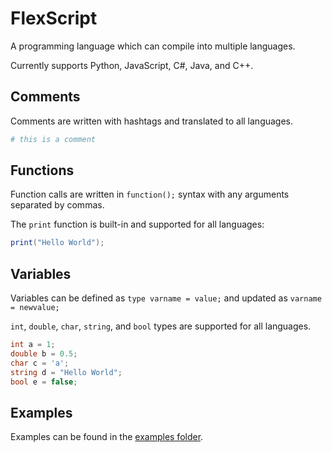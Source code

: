 # FlexScript

A programming language which can compile into multiple languages.

Currently supports Python, JavaScript, C#, Java, and C++.

## Comments

Comments are written with hashtags and translated to all languages.

```py
# this is a comment
```

## Functions

Function calls are written in `function();` syntax with any arguments separated by commas.

The `print` function is built-in and supported for all languages:

```cs
print("Hello World");
```

## Variables

Variables can be defined as `type varname = value;` and updated as `varname = newvalue;`

`int`, `double`, `char`, `string`, and `bool` types are supported for all languages.

```cs
int a = 1;
double b = 0.5;
char c = 'a';
string d = "Hello World";
bool e = false;
```

## Examples

Examples can be found in the [examples folder](examples).
